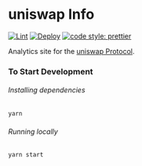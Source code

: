 # uniswap Info

[![Lint](https://github.com/uniswap/uniswap-info/workflows/Lint/badge.svg)](https://github.com/uniswap/uniswap-info/actions?query=workflow%3ALint)
[![Deploy](https://github.com/uniswap/uniswap-info/workflows/Deploy/badge.svg)](https://github.com/uniswap/uniswap-info/actions?query=workflow%3ADeploy)
[![code style: prettier](https://img.shields.io/badge/code_style-prettier-ff69b4.svg?style=flat-square)](https://github.com/prettier/prettier)

Analytics site for the [uniswap Protocol](https://uniswap.org).

### To Start Development

###### Installing dependencies
```bash
yarn
```

###### Running locally
```bash
yarn start
```
